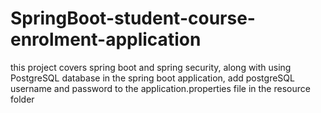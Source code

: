 # SpringBoot-student-course-enrolment-application
this project covers spring boot and spring security, along with using PostgreSQL database
in the spring boot application, add postgreSQL username and password to the application.properties file in the resource folder
